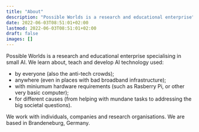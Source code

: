 ```yaml
---
title: "About"
description: "Possible Worlds is a research and educational enterprise"
date: 2022-06-03T08:51:01+02:00
lastmod: 2022-06-03T08:51:01+02:00
draft: false
images: []
---
```

Possible Worlds is a research and educational enterprise specialising in small AI. 
We learn about, teach and develop AI technology used: 
- by everyone (also the anti-tech crowds); 
- anywhere (even in places with bad broadband infrastructure); 
- with miniumum hardware requirements (such as Rasberry Pi, or other very basic computer); 
- for different causes (from helping with mundane tasks to addressing the big societal questions). 

We work with individuals, companies and research organisations. We are based in Brandeneburg, Germany. 
